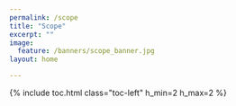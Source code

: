 ```yaml
---
permalink: /scope
title: "Scope"
excerpt: ""
image:
  feature: /banners/scope_banner.jpg
layout: home

---
```

{% include toc.html class="toc-left" h_min=2 h_max=2 %}
